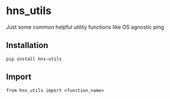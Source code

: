 # hns_utils
Just some common helpful utility functions like OS agnostic ping

## Installation
`pip install hns-utils`

## Import
`from hns_utils import <function_name>`